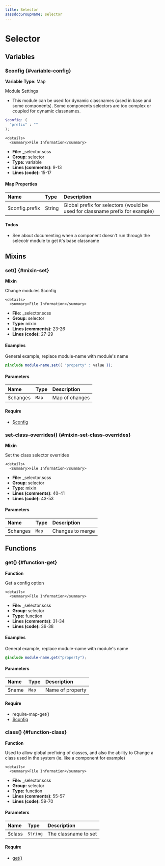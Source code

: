 ```yaml
---
title: Selector
sassdocGroupName: selector
---
```



# Selector





## Variables




<div class="sassdoc-item-header">

###  $config {#variable-config}

  <div class="sassdoc-item-header__labels">
    <span class="tag tag--primary"><strong>Variable</strong></span> <span class="tag"><strong>Type</strong>: Map</span>
  </div>

</div>

  

Module Settings
- This module can be used for dynamic classnames (used in base and some components). Some components selectors are too complex or coupled for dynamic classnames. 
    
    

``` scss
$config: (
  "prefix" : ""
);
```
  

    <details>
      <summary>File Information</summary>
- **File:** _selector.scss
- **Group:** selector
- **Type:** variable
- **Lines (comments):** 9-13
- **Lines (code):** 15-17
    </details>
    

#### Map Properties


|Name|Type|Description|
|:--|:--|:--|
|$config.prefix|String|Global prefix for selectors (would be used for classname prefix for example)|

    

#### Todos

- See about documenting when a component doesn't run through the selecotr module to get it's base classname
    
  

## Mixins




<div class="sassdoc-item-header">

###  set() {#mixin-set}

  <div class="sassdoc-item-header__labels">
    <span class="tag tag--primary"><strong>Mixin</strong></span>
  </div>

</div>

  

Change modules $config
    
    

    <details>
      <summary>File Information</summary>
- **File:** _selector.scss
- **Group:** selector
- **Type:** mixin
- **Lines (comments):** 23-26
- **Lines (code):** 27-29
    </details>
    

#### Examples

General example, replace module-name with module's name      


``` scss
@include module-name.set(( "property" : value ));
```
  

      

#### Parameters


|Name|Type|Description|
|:--|:--|:--|
|$changes|`Map`|Map of changes|

    

#### Require

- [$config](/sass/core/breakpoint/#variable-config)
  


<div class="sassdoc-item-header">

###  set-class-overrides() {#mixin-set-class-overrides}

  <div class="sassdoc-item-header__labels">
    <span class="tag tag--primary"><strong>Mixin</strong></span>
  </div>

</div>

  

Set the class selector overrides
    
    

    <details>
      <summary>File Information</summary>
- **File:** _selector.scss
- **Group:** selector
- **Type:** mixin
- **Lines (comments):** 40-41
- **Lines (code):** 43-53
    </details>
    

#### Parameters


|Name|Type|Description|
|:--|:--|:--|
|$changes|`Map`|Changes to merge|

    
  

## Functions




<div class="sassdoc-item-header">

###  get() {#function-get}

  <div class="sassdoc-item-header__labels">
    <span class="tag tag--primary"><strong>Function</strong></span>
  </div>

</div>

  

Get a config option
    
    

    <details>
      <summary>File Information</summary>
- **File:** _selector.scss
- **Group:** selector
- **Type:** function
- **Lines (comments):** 31-34
- **Lines (code):** 36-38
    </details>
    

#### Examples

General example, replace module-name with module's name      


``` scss
@include module-name.get("property");
```
  

      

#### Parameters


|Name|Type|Description|
|:--|:--|:--|
|$name|`Map`|Name of property|

    

#### Require

- require-map-get()
- [$config](/sass/core/breakpoint/#variable-config)
  


<div class="sassdoc-item-header">

###  class() {#function-class}

  <div class="sassdoc-item-header__labels">
    <span class="tag tag--primary"><strong>Function</strong></span>
  </div>

</div>

  

Used to allow global prefixing of classes, and also the ability to 
Change a class used in the system (ie. like a component for example)
    
    

    <details>
      <summary>File Information</summary>
- **File:** _selector.scss
- **Group:** selector
- **Type:** function
- **Lines (comments):** 55-57
- **Lines (code):** 59-70
    </details>
    

#### Parameters


|Name|Type|Description|
|:--|:--|:--|
|$class|`String`|The classname to set|

    

#### Require

- [get()](/sass/core/breakpoint/#function-get)
  
  
  